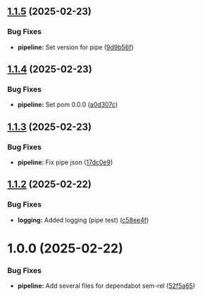 ## [1.1.5](https://github.com/derBobby/java-mail-connector/compare/v1.1.4...v1.1.5) (2025-02-23)


### Bug Fixes

* **pipeline:** Set version for pipe ([9d9b56f](https://github.com/derBobby/java-mail-connector/commit/9d9b56f1501b1456fe44d00ed380c315242d938f))

## [1.1.4](https://github.com/derBobby/java-mail-connector/compare/v1.1.3...v1.1.4) (2025-02-23)


### Bug Fixes

* **pipeline:** Set pom 0.0.0 ([a0d307c](https://github.com/derBobby/java-mail-connector/commit/a0d307cec8fdd1455bf13dd289fe9132b99ff5f1))

## [1.1.3](https://github.com/derBobby/java-mail-connector/compare/v1.1.2...v1.1.3) (2025-02-23)


### Bug Fixes

* **pipeline:** Fix pipe json ([17dc0e9](https://github.com/derBobby/java-mail-connector/commit/17dc0e9d533d5b1c20adba5512abe38c017f4efc))

## [1.1.2](https://github.com/derBobby/java-mail-connector/compare/v1.1.1...v1.1.2) (2025-02-22)


### Bug Fixes

* **logging:** Added logging (pipe test) ([c58ee4f](https://github.com/derBobby/java-mail-connector/commit/c58ee4ff5512d465fd4b5c884408a79b60560553))

# 1.0.0 (2025-02-22)


### Bug Fixes

* **pipeline:** Add several files for dependabot sem-rel ([52f5a65](https://github.com/derBobby/java-mail-connector/commit/52f5a65bff8c570041e147e0a8f7f6c5f9432609))
